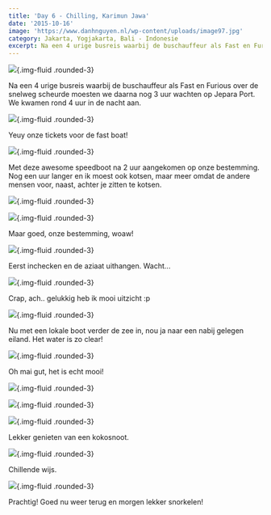 ```yaml
---
title: 'Day 6 - Chilling, Karimun Jawa'
date: '2015-10-16'
image: 'https://www.danhnguyen.nl/wp-content/uploads/image97.jpg'
category: Jakarta, Yogjakarta, Bali - Indonesie
excerpt: Na een 4 urige busreis waarbij de buschauffeur als Fast en Furious over de snelweg scheurde moesten we daarna nog 3...
---
```


![](https://www.danhnguyen.nl/wp-content/uploads/image89-1024x576.jpg){.img-fluid .rounded-3}

Na een 4 urige busreis waarbij de buschauffeur als Fast en Furious over de snelweg scheurde moesten we daarna nog 3 uur wachten op Jepara Port. We kwamen rond 4 uur in de nacht aan.

![](https://www.danhnguyen.nl/wp-content/uploads/image90-1024x576.jpg){.img-fluid .rounded-3}

Yeuy onze tickets voor de fast boat!

![](https://www.danhnguyen.nl/wp-content/uploads/image92-1024x576.jpg){.img-fluid .rounded-3}

Met deze awesome speedboot na 2 uur aangekomen op onze bestemming. Nog een uur langer en ik moest ook kotsen, maar meer omdat de andere mensen voor, naast, achter je zitten te kotsen.

![](https://www.danhnguyen.nl/wp-content/uploads/image91-1024x576.jpg){.img-fluid .rounded-3}

![](https://www.danhnguyen.nl/wp-content/uploads/image93-1024x576.jpg){.img-fluid .rounded-3}

Maar goed, onze bestemming, woaw!

![](https://www.danhnguyen.nl/wp-content/uploads/image100-1024x576.jpg){.img-fluid .rounded-3}

Eerst inchecken en de aziaat uithangen. Wacht...

![](https://www.danhnguyen.nl/wp-content/uploads/image94-1024x576.jpg){.img-fluid .rounded-3}

Crap, ach.. gelukkig heb ik mooi uitzicht :p

![](https://www.danhnguyen.nl/wp-content/uploads/image95-1024x576.jpg){.img-fluid .rounded-3}

Nu met een lokale boot verder de zee in, nou ja naar een nabij gelegen eiland.
Het water is zo clear!

![](https://www.danhnguyen.nl/wp-content/uploads/image96-1024x576.jpg){.img-fluid .rounded-3}

Oh mai gut, het is echt mooi!

![](https://www.danhnguyen.nl/wp-content/uploads/image97-1024x576.jpg){.img-fluid .rounded-3}

![](https://www.danhnguyen.nl/wp-content/uploads/image98-1024x576.jpg){.img-fluid .rounded-3}

![](https://www.danhnguyen.nl/wp-content/uploads/image99-1024x576.jpg){.img-fluid .rounded-3}

Lekker genieten van een kokosnoot.

![](https://www.danhnguyen.nl/wp-content/uploads/image102-1024x576.jpg){.img-fluid .rounded-3}

Chillende wijs.

![](https://www.danhnguyen.nl/wp-content/uploads/image101-1024x576.jpg){.img-fluid .rounded-3}

Prachtig! Goed nu weer terug en morgen lekker snorkelen!
